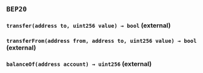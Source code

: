 ## `BEP20`






### `transfer(address to, uint256 value) → bool` (external)





### `transferFrom(address from, address to, uint256 value) → bool` (external)





### `balanceOf(address account) → uint256` (external)

